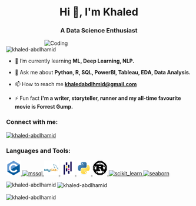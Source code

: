 <h1 align="center">Hi 👋, I'm Khaled</h1>
<h3 align="center">A Data Science Enthusiast</h3>
<img align="right" alt="Coding" width="400" src="https://images.squarespace-cdn.com/content/v1/59add3e98419c2d1499fa5e2/1570201339741-QY9T4G9QUS5T319Z4RPQ/giphy+%282%29.gif?format=500w">

<p align="left"> <img src="https://komarev.com/ghpvc/?username=khaled-abdlhamid&label=Profile%20views&color=0e75b6&style=flat" alt="khaled-abdlhamid" /> </p>

- 🌱 I’m currently learning **ML, Deep Learning, NLP.**

- 💬 Ask me about **Python, R, SQL, PowerBI, Tableau, EDA, Data Analysis.**

- 📫 How to reach me **khaledabdlhmid@gmail.com**

- ⚡ Fun fact **i'm a writer, storyteller, runner and my all-time favourite movie is Forrest Gump.**

<h3 align="left">Connect with me:</h3>
<p align="left">
<a href="https://linkedin.com/in/khaled-abdlhamid" target="blank"><img align="center" src="https://raw.githubusercontent.com/rahuldkjain/github-profile-readme-generator/master/src/images/icons/Social/linked-in-alt.svg" alt="khaled-abdlhamid" height="30" width="40" /></a>
</p>

<h3 align="left">Languages and Tools:</h3>
<p align="left"> <a href="https://www.cprogramming.com/" target="_blank" rel="noreferrer"> <img src="https://raw.githubusercontent.com/devicons/devicon/master/icons/c/c-original.svg" alt="c" width="40" height="40"/> </a> <a href="https://www.microsoft.com/en-us/sql-server" target="_blank" rel="noreferrer"> <img src="https://www.svgrepo.com/show/303229/microsoft-sql-server-logo.svg" alt="mssql" width="40" height="40"/> </a> <a href="https://www.mysql.com/" target="_blank" rel="noreferrer"> <img src="https://raw.githubusercontent.com/devicons/devicon/master/icons/mysql/mysql-original-wordmark.svg" alt="mysql" width="40" height="40"/> </a> <a href="https://pandas.pydata.org/" target="_blank" rel="noreferrer"> <img src="https://raw.githubusercontent.com/devicons/devicon/2ae2a900d2f041da66e950e4d48052658d850630/icons/pandas/pandas-original.svg" alt="pandas" width="40" height="40"/> </a> <a href="https://www.python.org" target="_blank" rel="noreferrer"> <img src="https://raw.githubusercontent.com/devicons/devicon/master/icons/python/python-original.svg" alt="python" width="40" height="40"/> </a> <a href="https://www.rust-lang.org" target="_blank" rel="noreferrer"> <img src="https://raw.githubusercontent.com/devicons/devicon/master/icons/rust/rust-plain.svg" alt="rust" width="40" height="40"/> </a> <a href="https://scikit-learn.org/" target="_blank" rel="noreferrer"> <img src="https://upload.wikimedia.org/wikipedia/commons/0/05/Scikit_learn_logo_small.svg" alt="scikit_learn" width="40" height="40"/> </a> <a href="https://seaborn.pydata.org/" target="_blank" rel="noreferrer"> <img src="https://seaborn.pydata.org/_images/logo-mark-lightbg.svg" alt="seaborn" width="40" height="40"/> </a> </p>

<p><img align="left" src="https://github-readme-stats.vercel.app/api/top-langs?username=khaled-abdlhamid&show_icons=true&locale=en&layout=compact" alt="khaled-abdlhamid" /></p>

<p>&nbsp;<img align="center" src="https://github-readme-stats.vercel.app/api?username=khaled-abdlhamid&show_icons=true&locale=en" alt="khaled-abdlhamid" /></p>

<p><img align="center" src="https://github-readme-streak-stats.herokuapp.com/?user=khaled-abdlhamid&" alt="khaled-abdlhamid" /></p>

